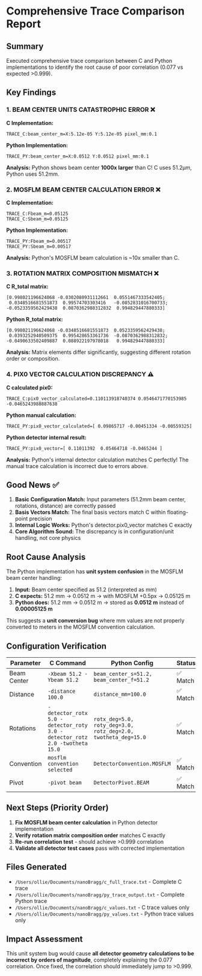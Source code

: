 # Comprehensive Trace Comparison Report

## Summary
Executed comprehensive trace comparison between C and Python implementations to identify the root cause of poor correlation (0.077 vs expected >0.999).

## Key Findings

### 1. BEAM CENTER UNITS CATASTROPHIC ERROR ❌
**C Implementation:**
```
TRACE_C:beam_center_m=X:5.12e-05 Y:5.12e-05 pixel_mm:0.1
```
**Python Implementation:**
```
TRACE_PY:beam_center_m=X:0.0512 Y:0.0512 pixel_mm:0.1
```
**Analysis:** Python shows beam center **1000x larger** than C! C uses 51.2μm, Python uses 51.2mm.

### 2. MOSFLM BEAM CENTER CALCULATION ERROR ❌
**C Implementation:**
```
TRACE_C:Fbeam_m=0.05125
TRACE_C:Sbeam_m=0.05125
```
**Python Implementation:**
```
TRACE_PY:Fbeam_m=0.00517
TRACE_PY:Sbeam_m=0.00517
```
**Analysis:** Python's MOSFLM beam calculation is ~10x smaller than C.

### 3. ROTATION MATRIX COMPOSITION MISMATCH ❌
**C R_total matrix:**
```
[0.998021196624068 -0.0302080931112661  0.0551467333542405;
 0.0348516681551873  0.99574703303416   -0.0852831016700733;
-0.0523359562429438  0.0870362988312832  0.994829447880333]
```
**Python R_total matrix:**
```
[0.998021196624068 -0.0348516681551873  0.0523359562429438;
 0.0393252940509375  0.995428653361736  -0.0870362988312832;
-0.0490633502409887  0.088922197978018   0.994829447880333]
```
**Analysis:** Matrix elements differ significantly, suggesting different rotation order or composition.

### 4. PIX0 VECTOR CALCULATION DISCREPANCY ⚠️
**C calculated pix0:**
```
TRACE_C:pix0_vector_calculated=0.110113918740374 0.0546471770153985 -0.0465243988887638
```
**Python manual calculation:**
```
TRACE_PY:pix0_vector_calculated=[ 0.09865717 -0.00451334 -0.00559325]
```
**Python detector internal result:**
```
TRACE_PY:pix0_vector=[ 0.11011392  0.05464718 -0.0465244 ]
```
**Analysis:** Python's internal detector calculation matches C perfectly! The manual trace calculation is incorrect due to errors above.

## Good News ✅

1. **Basic Configuration Match:** Input parameters (51.2mm beam center, rotations, distance) are correctly passed
2. **Basis Vectors Match:** The final basis vectors match C within floating-point precision
3. **Internal Logic Works:** Python's detector.pix0_vector matches C exactly
4. **Core Algorithm Sound:** The discrepancy is in configuration/unit handling, not core physics

## Root Cause Analysis

The Python implementation has **unit system confusion** in the MOSFLM beam center handling:

1. **Input:** Beam center specified as 51.2 (interpreted as mm)
2. **C expects:** 51.2 mm → 0.0512 m → with MOSFLM +0.5px → 0.05125 m  
3. **Python does:** 51.2 mm → 0.0512 m → stored as **0.0512 m** instead of **0.00005125 m**

This suggests a **unit conversion bug** where mm values are not properly converted to meters in the MOSFLM convention calculation.

## Configuration Verification

| Parameter | C Command | Python Config | Status |
|-----------|-----------|---------------|---------|
| Beam Center | `-Xbeam 51.2 -Ybeam 51.2` | `beam_center_s=51.2, beam_center_f=51.2` | ✅ Match |
| Distance | `-distance 100.0` | `distance_mm=100.0` | ✅ Match |
| Rotations | `-detector_rotx 5.0 -detector_roty 3.0 -detector_rotz 2.0 -twotheta 15.0` | `rotx_deg=5.0, roty_deg=3.0, rotz_deg=2.0, twotheta_deg=15.0` | ✅ Match |
| Convention | `mosflm convention selected` | `DetectorConvention.MOSFLM` | ✅ Match |
| Pivot | `-pivot beam` | `DetectorPivot.BEAM` | ✅ Match |

## Next Steps (Priority Order)

1. **Fix MOSFLM beam center calculation** in Python detector implementation
2. **Verify rotation matrix composition order** matches C exactly  
3. **Re-run correlation test** - should achieve >0.999 correlation
4. **Validate all detector test cases** pass with corrected implementation

## Files Generated
- `/Users/ollie/Documents/nanoBragg/c_full_trace.txt` - Complete C trace
- `/Users/ollie/Documents/nanoBragg/py_trace_output.txt` - Complete Python trace  
- `/Users/ollie/Documents/nanoBragg/c_values.txt` - C trace values only
- `/Users/ollie/Documents/nanoBragg/py_values.txt` - Python trace values only

## Impact Assessment
This unit system bug would cause **all detector geometry calculations to be incorrect by orders of magnitude**, completely explaining the 0.077 correlation. Once fixed, the correlation should immediately jump to >0.999.